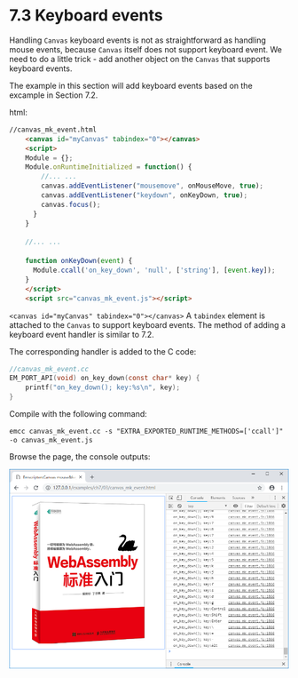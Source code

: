 # 7.3 Keyboard events

Handling `Canvas` keyboard events is not as straightforward as handling mouse events, because `Canvas` itself does not support keyboard event. We need to do a little trick - add another object on the `Canvas` that supports keyboard events.

The example in this section will add keyboard events based on the excample in Section 7.2.

html:

```html
//canvas_mk_event.html
    <canvas id="myCanvas" tabindex="0"></canvas>
    <script>
    Module = {};
    Module.onRuntimeInitialized = function() {
        //... ...
        canvas.addEventListener("mousemove", onMouseMove, true);
		canvas.addEventListener("keydown", onKeyDown, true);
		canvas.focus();
	  }
    }

    //... ...
	
	function onKeyDown(event) {
	  Module.ccall('on_key_down', 'null', ['string'], [event.key]);
	}
    </script>
    <script src="canvas_mk_event.js"></script>

```

`<canvas id="myCanvas" tabindex="0"></canvas>` A `tabindex` element is attached to the `Canvas` to support keyboard events. The method of adding a keyboard event handler is similar to 7.2.

The corresponding handler is added to the C code:

```c
//canvas_mk_event.cc
EM_PORT_API(void) on_key_down(const char* key) {
	printf("on_key_down(); key:%s\n", key);
}
```

Compile with the following command:

```
emcc canvas_mk_event.cc -s "EXTRA_EXPORTED_RUNTIME_METHODS=['ccall']" -o canvas_mk_event.js
```

Browse the page, the console outputs:

![](images/03-mk.png)